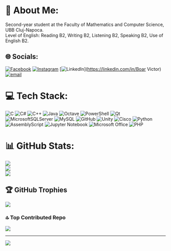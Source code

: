 # 💫 About Me:
Second-year student at the Faculty of Mathematics and Computer Science, UBB Cluj-Napoca.<br>Level of English: Reading B2, Writing B2, Listening B2, Speaking B2, Use of English B2.


## 🌐 Socials:
[![Facebook](https://img.shields.io/badge/Facebook-%231877F2.svg?logo=Facebook&logoColor=white)](https://facebook.com/https://www.facebook.com/profile.php?id=100006920314341) [![Instagram](https://img.shields.io/badge/Instagram-%23E4405F.svg?logo=Instagram&logoColor=white)](https://instagram.com/victor.boar) [![LinkedIn](https://img.shields.io/badge/LinkedIn-%230077B5.svg?logo=linkedin&logoColor=white)](https://linkedin.com/in/Boar Victor) [![email](https://img.shields.io/badge/Email-D14836?logo=gmail&logoColor=white)](mailto:rotcivraob@yahoo.com) 

# 💻 Tech Stack:
![C](https://img.shields.io/badge/c-%2300599C.svg?style=for-the-badge&logo=c&logoColor=white) 
![C#](https://img.shields.io/badge/c%23-%23239120.svg?style=for-the-badge&logo=csharp&logoColor=white) 
![C++](https://img.shields.io/badge/c++-%2300599C.svg?style=for-the-badge&logo=c%2B%2B&logoColor=white) 
![Java](https://img.shields.io/badge/java-%23ED8B00.svg?style=for-the-badge&logo=openjdk&logoColor=white) 
![Octave](https://img.shields.io/badge/OCTAVE-darkblue?style=for-the-badge&logo=octave&logoColor=fcd683) 
![PowerShell](https://img.shields.io/badge/PowerShell-%235391FE.svg?style=for-the-badge&logo=powershell&logoColor=white) 
![Qt](https://img.shields.io/badge/Qt-%23217346.svg?style=for-the-badge&logo=Qt&logoColor=white) 
![MicrosoftSQLServer](https://img.shields.io/badge/Microsoft%20SQL%20Server-CC2927?style=for-the-badge&logo=microsoft%20sql%20server&logoColor=white) 
![MySQL](https://img.shields.io/badge/mysql-4479A1.svg?style=for-the-badge&logo=mysql&logoColor=white) 
![GitHub](https://img.shields.io/badge/github-%23121011.svg?style=for-the-badge&logo=github&logoColor=white) 
![Unity](https://img.shields.io/badge/unity-%23000000.svg?style=for-the-badge&logo=unity&logoColor=white) 
![Cisco](https://img.shields.io/badge/cisco-%23049fd9.svg?style=for-the-badge&logo=cisco&logoColor=black) 
![Python](https://img.shields.io/badge/python-3670A0?style=for-the-badge&logo=python&logoColor=ffdd54) 
![AssemblyScript](https://img.shields.io/badge/assembly%20script-%23000000.svg?style=for-the-badge&logo=assemblyscript&logoColor=white) 
![Jupyter Notebook](https://img.shields.io/badge/Jupyter%20Notebook-F37626.svg?style=for-the-badge&logo=jupyter&logoColor=white)
![Microsoft Office](https://img.shields.io/badge/Microsoft_Office-D83B01?style=for-the-badge&logo=microsoft-office&logoColor=white)
![PHP](https://img.shields.io/badge/PHP-777BB4?style=for-the-badge&logo=php&logoColor=white)

# 📊 GitHub Stats:
![](https://github-readme-stats.vercel.app/api?username=Rotciv004&theme=blue_navy&hide_border=false&include_all_commits=true&count_private=true)<br/>
![](https://github-readme-streak-stats.herokuapp.com/?user=Rotciv004&theme=blue_navy&hide_border=false)<br/>
![](https://github-readme-stats.vercel.app/api/top-langs/?username=Rotciv004&theme=blue_navy&hide_border=false&include_all_commits=true&count_private=true&layout=compact)

## 🏆 GitHub Trophies
![](https://github-profile-trophy.vercel.app/?username=Rotciv004&theme=blue_navy&no-frame=false&no-bg=false&margin-w=4)

### 🔝 Top Contributed Repo
![](https://github-contributor-stats.vercel.app/api?username=Rotciv004&limit=5&theme=blue_navy&combine_all_yearly_contributions=true)

---
[![](https://visitcount.itsvg.in/api?id=Rotciv004&icon=4&color=0)](https://visitcount.itsvg.in)
